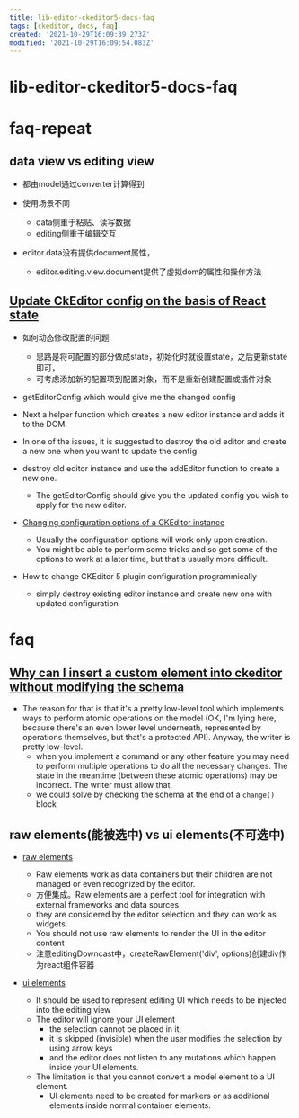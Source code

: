 ```yaml
---
title: lib-editor-ckeditor5-docs-faq
tags: [ckeditor, docs, faq]
created: '2021-10-29T16:09:39.273Z'
modified: '2021-10-29T16:09:54.083Z'
---
```


# lib-editor-ckeditor5-docs-faq

# faq-repeat

## data view vs editing view

- 都由model通过converter计算得到

- 使用场景不同
  - data侧重于粘贴、读写数据
  - editing侧重于编辑交互

- editor.data没有提供document属性，
  - editor.editing.view.document提供了虚拟dom的属性和操作方法

## [Update CkEditor config on the basis of React state](https://stackoverflow.com/questions/59907888)

- 如何动态修改配置的问题
  - 思路是将可配置的部分做成state，初始化时就设置state，之后更新state即可，
  - 可考虑添加新的配置项到配置对象，而不是重新创建配置或插件对象

- getEditorConfig which would give me the changed config 
- Next a helper function which creates a new editor instance and adds it to the DOM.
- In one of the issues, it is suggested to destroy the old editor and create a new one when you want to update the config.
- destroy old editor instance and use the addEditor function to create a new one. 
  - The getEditorConfig should give you the updated config you wish to apply for the new editor.

- [Changing configuration options of a CKEditor instance](https://stackoverflow.com/questions/7636277)
  - Usually the configuration options will work only upon creation. 
  - You might be able to perform some tricks and so get some of the options to work at a later time, but that's usually more difficult.

- How to change CKEditor 5 plugin configuration programmically
  - simply destroy existing editor instance and create new one with updated configuration
# faq

## [Why can I insert a custom element into ckeditor without modifying the schema](https://stackoverflow.com/questions/52156467)

- The reason for that is that it's a pretty low-level tool which implements ways to perform atomic operations on the model (OK, I'm lying here, because there's an even lower level underneath, represented by operations themselves, but that's a protected API). Anyway, the writer is pretty low-level.
  - when you implement a command or any other feature you may need to perform multiple operations to do all the necessary changes. The state in the meantime (between these atomic operations) may be incorrect. The writer must allow that.
  - we could solve by checking the schema at the end of a `change()` block 

## raw elements(能被选中) vs ui elements(不可选中)

- [raw elements](https://ckeditor.com/docs/ckeditor5/latest/api/module_engine_view_rawelement-RawElement.html)
  - Raw elements work as data containers but their children are not managed or even recognized by the editor.
  - 方便集成。Raw elements are a perfect tool for integration with external frameworks and data sources.
  - they are considered by the editor selection and they can work as widgets.
  - You should not use raw elements to render the UI in the editor content
  - 注意editingDowncast中，createRawElement('div', options)创建div作为react组件容器

- [ui elements](https://ckeditor.com/docs/ckeditor5/latest/api/module_engine_view_uielement-UIElement.html)
  - It should be used to represent editing UI which needs to be injected into the editing view
  - The editor will ignore your UI element
    - the selection cannot be placed in it, 
    - it is skipped (invisible) when the user modifies the selection by using arrow keys 
    - and the editor does not listen to any mutations which happen inside your UI elements.
  - The limitation is that you cannot convert a model element to a UI element. 
    - UI elements need to be created for markers or as additional elements inside normal container elements.
